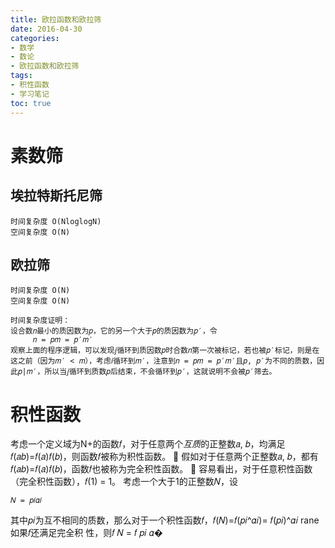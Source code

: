 ```yaml
---
title: 欧拉函数和欧拉筛
date: 2016-04-30 
categories:
- 数学
- 数论
- 欧拉函数和欧拉筛
tags:
- 积性函数
- 学习笔记
toc: true
---
```


# 素数筛

## 埃拉特斯托尼筛

    时间复杂度 O(NloglogN)
    空间复杂度 O(N)

## 欧拉筛

    时间复杂度 O(N)
    空间复杂度 O(N)

    时间复杂度证明：
    设合数𝑛最小的质因数为𝑝，它的另一个大于𝑝的质因数为𝑝′，令
         𝑛 = 𝑝𝑚 = 𝑝′𝑚′
    观察上面的程序逻辑，可以发现𝑗循环到质因数𝑝时合数𝑛第一次被标记，若也被𝑝′标记，则是在这之前（因为𝑚′ < 𝑚），考虑𝑖循环到𝑚′，注意到𝑛 = 𝑝𝑚 = 𝑝′𝑚′且𝑝, 𝑝′为不同的质数，因此𝑝|𝑚′，所以当𝑗循环到质数𝑝后结束，不会循环到𝑝′，这就说明不会被𝑝′筛去。

# 积性函数

考虑一个定义域为N+的函数𝑓，对于任意两个*互质*的正整数𝑎, 𝑏，均满足𝑓(𝑎𝑏)=𝑓(𝑎)𝑓(𝑏)，则函数𝑓被称为积性函数。

假如对于任意两个正整数𝑎, 𝑏，都有𝑓(𝑎𝑏)=𝑓(𝑎)𝑓(𝑏)，函数𝑓也被称为完全积性函数。

容易看出，对于任意积性函数（完全积性函数），𝑓(1) = 1。
考虑一个大于1的正整数𝑁，设

    𝑁 = 𝑝𝑖𝛼𝑖

其中𝑝𝑖为互不相同的质数，那么对于一个积性函数𝑓，𝑓(𝑁)=𝑓(𝑝𝑖^𝛼𝑖)= 𝑓(𝑝𝑖)^𝛼𝑖
rane如果𝑓还满足完全积
性，则𝑓 𝑁 = 𝑓 𝑝𝑖
𝛼�